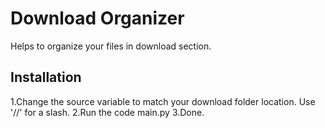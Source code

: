 # Download Organizer
Helps  to organize your files in download  section.

## Installation
1.Change the source variable to match your download folder location. Use '//' for a slash.
2.Run the code main.py 
3.Done.
